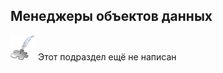 ## Менеджеры объектов данных
![Раздел не написан](lib/imgs/custom_web/planned_section.png) Этот подраздел ещё не написан